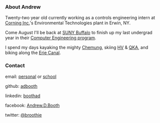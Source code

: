 ### About Andrew

Twenty-two year old currently working as a controls engineering intern at [Corning Inc.](https://www.corning.com/)'s Environmental Technologies plant in Erwin, NY.

Come August I'll be back at [SUNY Buffalo](http://www.buffalo.edu/) to finish up my last undergrad year in their [Computer Engineering program](http://www.cse.buffalo.edu/).

I spend my days kayaking the mighty [Chemung](https://www.google.com/maps/@42.0965219,-76.9227392,1317m/data=!3m1!1e3), skiing [HV](http://www.holidayvalley.com/) & [QKA](http://www.keukalake.com/), and biking along the [Erie Canal](https://www.canalsidebuffalo.com/things-to-do/2015-08/?filter=health-fitness).

### Contact

email: [personal](mailto:boothandrewd@gmail.com) or [school](mailto:adbooth@buffalo.edu)

github: [adbooth](https://github.com/adbooth)

linkedin: [boothad](https://www.linkedin.com/in/boothad)

facebook: [Andrew.D.Booth](https://www.facebook.com/Andrew.D.Booth)

twitter: [@broothie](https://twitter.com/broothie)
